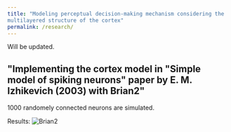```yaml
---
title: "Modeling perceptual decision-making mechanism considering the
multilayered structure of the cortex"
permalink: /research/
---
```


Will be updated.
	

## "Implementing the cortex model in "Simple model of spiking neurons" paper by E. M. Izhikevich (2003) with Brian2"

1000 randomely connected neurons are simulated. 

Results: ![Brian2](https://aesagtekin.github.io/images/izh2003.png)
